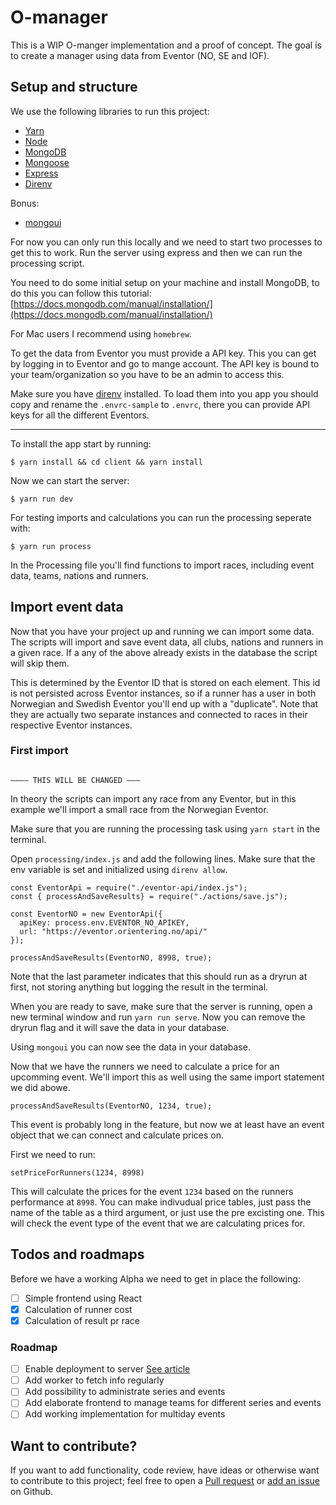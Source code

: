 # O-manager

This is a WIP O-manger implementation and a proof of concept.
The goal is to create a manager using data from Eventor (NO, SE and IOF).

## Setup and structure

We use the following libraries to run this project:

- [Yarn](https://yarnpkg.com/lang/en/)
- [Node](https://nodejs.org/en/)
- [MongoDB](https://www.mongodb.com/)
- [Mongoose](https://mongoosejs.com/)
- [Express](https://expressjs.com/)
- [Direnv](https://direnv.net/)

Bonus:
- [mongoui](https://github.com/azat-co/mongoui)

For now you can only run this locally and we need to start two processes
to get this to work. Run the server using express and then we can run
the processing script.

You need to do some initial setup on your machine and install MongoDB, to do this you can follow this tutorial: [https://docs.mongodb.com/manual/installation/](https://docs.mongodb.com/manual/installation/)

For Mac users I recommend using `homebrew`.

To get the data from Eventor you must provide a API key. This you can get by logging in to Eventor and go to mange account. The API key is bound to your team/organization so you have to be an admin to access this.

Make sure you have [direnv](https://direnv.net/) installed. To load them into you app you should copy and rename the `.envrc-sample` to `.envrc`, there you can provide API keys for all the different Eventors.

---

To install the app start by running:

```
$ yarn install && cd client && yarn install
```

Now we can start the server:

```
$ yarn run dev
```

For testing imports and calculations you can run the processing seperate with:

```
$ yarn run process
```

In the Processing file you'll find functions to import races, including event data, teams, nations and runners.

## Import event data

Now that you have your project up and running we can import some data. The scripts will import and save event data, all clubs, nations and runners in a given race. If a any of the above already exists in the database the script will skip them.

This is determined by the Eventor ID that is stored on each element. This id is not persisted across Eventor instances, so if a runner has a user in both Norwegian and Swedish Eventor you'll end up with a "duplicate". Note that they are actually two separate instances and connected to races in their respective Eventor instances.

### First import

```

–––– THIS WILL BE CHANGED –––

```

In theory the scripts can import any race from any Eventor, but in this example we'll import a small race from the Norwegian Eventor.

Make sure that you are running the processing task using `yarn start` in the terminal.

Open `processing/index.js` and add the following lines. Make sure that the env variable is set and initialized using `direnv allow`.

```
const EventorApi = require("./eventor-api/index.js");
const { processAndSaveResults} = require("./actions/save.js");

const EventorNO = new EventorApi({
  apiKey: process.env.EVENTOR_NO_APIKEY,
  url: "https://eventor.orientering.no/api/"
});

processAndSaveResults(EventorNO, 8998, true);
```

Note that the last parameter indicates that this should run as a dryrun at first, not storing anything but logging the result in the terminal.

When you are ready to save, make sure that the server is running, open a new terminal window and run `yarn run serve`. Now you can remove the dryrun flag and it will save the data in your database.

Using `mongoui` you can now see the data in your database.

Now that we have the runners we need to calculate a price for an upcomming event. We'll import this as well using the same import statement we did abowe.

```
processAndSaveResults(EventorNO, 1234, true);
```

This event is probably long in the feature, but now we at least have an event object that we can connect and calculate prices on.

First we need to run:

```
setPriceForRunners(1234, 8998)
```

This will calculate the prices for the event `1234` based on the runners performance at `8998`. You can make indivudual price tables, just pass the name of the table as a third argument, or just use the pre excisting one. This will check the event type of the event that we are calculating prices for.

## Todos and roadmaps

Before we have a working Alpha we need to get in place the following:

- [ ] Simple frontend using React
- [x] Calculation of runner cost
- [x] Calculation of result pr race

### Roadmap

- [ ] Enable deployment to server [See article](https://medium.freecodecamp.org/how-to-make-create-react-app-work-with-a-node-backend-api-7c5c48acb1b0)
- [ ] Add worker to fetch info regularly
- [ ] Add possibility to administrate series and events
- [ ] Add elaborate frontend to manage teams for different series and events
- [ ] Add working implementation for multiday events

## Want to contribute?

If you want to add functionality, code review, have ideas or otherwise want to contribute to this project; feel free to open a [Pull request](https://github.com/mathiasbno/numberclicker/pulls) or [add an issue](https://github.com/mathiasbno/numberclicker/issues) on Github.
